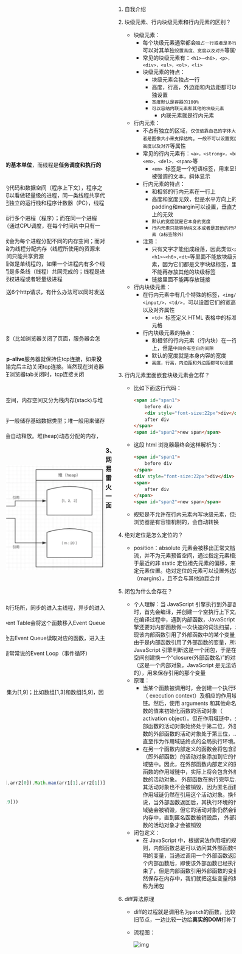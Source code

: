 ### 1、OPPO一面

1. 介绍做过的项目

2. 介绍实习经历

3. 监听事件的方法——addEventListener

   - element.addEventListener(*event*, *function*, *useCapture*)三个参数代表的意思：
     - event：必须。字符串，指定事件名
     - function：必须。指定要事件触发时执行的函数
     - useCapture：可选。布尔值，指定事件是否在捕获或冒泡阶段执行
       - true - 事件句柄在捕获阶段执行
       - false- false- 默认，事件句柄在冒泡阶段执行

4. 阻止事件冒泡的方法——stopPropagation

   - stopPropagation也是事件对象(Event)的一个方法，作用是阻止捕获和冒泡阶段中当前事件的进一步传播

5. 事件冒泡有什么作用

   - 事件冒泡允许**多个操作被集中处理**（把事件处理器添加到一个父级元素上，避免把事件处理器添加到多个子级元素上）——event.target.nodeName.toLowerCase()
   - 让**不同的对象同时捕获同一事件**，并调用自己的专属处理程序做自己的事情

6. **介绍Vue的生命周期**

   - Vue 实例从创建到销毁的过程，就是生命周期。也就是从开始创建、初始化数据、编译模板、挂载Dom→渲染、更新→渲染、卸载等一系列过程，我们称这是 Vue 的生命周期
   - Vue生命周期总共有几个阶段？
     - 总共分为8个阶段：创建前/后，载入前/后，更新前/后，销毁前/销毁后
       - 创建/前后：在beforeCreated阶段，vue实例的挂载元素el还没有；在beforeCreated阶段可以添加loading事件，在created阶段发起后端请求，拿回数据
       - 载入前/后：在beforeMount阶段，vue实例的$el和data都初始化，但是挂载之前为虚拟的dom节点，data.message还未替换，页面无重新渲染。在mounted阶段，vue实例挂载完成，data.message成功渲染
       - 更新前/后：当data变化时，会触发beforeUpdate和updated方法
       - 销毁前/后：在执行destroy方法后，对data的改变不会再触发周期函数，说明此时vue实例已经解除了事件监听以及和dom的绑定，但是dom结构依然存在
   
7. 渲染过程是在Vue生命周期的哪个阶段

   - beforeMounted阶段以后就开始进行DOM渲染，而在 mounted 阶段就已经完成了DOM 渲染

8. Vuex的执行流程

   - Vuex 是一个专为 Vue.js 应用程序开发的**状态管理模式**。它采用集中式存储管理应用的所有组件的状态，并以相应的规则保证状态以一种可预测的方式发生变化

     ![1596460766827](https://github.com/HuerFu/FrontInterviewRecord/blob/master/img/1596460766827.png)

9. 做过微信小程序吗——没有

10. PC端和手机端如何自适应大小

    - 采用自适应

11. rem是什么——相对于当前根节点字体的大小

    - px : 最基础的单位（像素）
    - em : 相对于当前父节点字体的大小 ---- 1em = 父节点字体大小
    - rem: 相对于当前根节点字体的大小 ---- 1rem = 根（html）节点字体大小
    - vw: 当前视窗宽度 ---- 1vw = 1%视窗宽度
    - vh: 当前视窗高度 ---- 1vh = 1%视窗宽度
    - vmin: vw和vh中较小的那个
    - vmax: vw和vh中较大的那个

12. 如何识别浏览器内核——window全局对象里的Navigator对象里的userAgent属性

    - 利用navigator.userAgent
      - AppleWebKit——苹果、谷歌内核
      - Trident——IE内核
      - Gecko——火狐内核
      - Presto——opera内核

13. http和https的区别

    - HTTPS  协议需要到 CA （Certificate Authority，证书颁发机构）申请证书，一般免费证书较少，因而需要一定费用
    - HTTP 是超文本传输协议，信息是明文传输，HTTPS 则是具有安全性的 SSL 加密传输协议
    - HTTP 和 HTTPS 使用的是完全不同的连接方式，用的端口也不一样，前者是80，后者是443
    - HTTP 的连接很简单，是无状态的。HTTPS 协议是由 SSL+HTTP 协议构建的可进行加密传输、身份认证的网络协议，比 HTTP 协议安全。(无状态的意思是其数据包的发送、传输和接收都是相互独立的。无连接的意思是指通信双方都不长久的维持对方的任何信息）
      - 注：  SSL由从前的网景公司开发，有1、2、3三个版本，但现在只使用版本3；TLS是SSL的标准化后的产物，有1.0、1.1、1.2三个版本，默认使用1.0，TLS1.0和SSL3.0几乎没有区别  

14. https如何实现加密的——对称加密+非对称加密+数字证书

15. 自己读过哪些前端书籍——《JavaScript高级程序设计》 、《图解HTTP》、《JavaScript DOM编程艺术》 

16. Nodejs用过吗——用过

    - 为什么选择express？
      - express既不是最底层的，又不是最抽象的，但是应用广泛，又有典型架构
    - 补充：据说koa2是未来，同样都是express团队开发，支持async、await，处理异步相对express更加优雅

17. webpack使用过吗——学习过，项目中没有使用过

### 2、猿辅导

#### 一面

1. 自我介绍

2. 求下面代码的运行结果：

   - 代码：

     ```javascript
       Promise.reject(0)
        .then(() => { console.log(1) })
        .catch(() => { console.log(2) })
        .then(() => { console.log(3) })
        .catch(() => { console.log(4) })
        .finally(()=>{ console.log(5)})
        .then(() => { console.log(6) })	
     ```

   - 结果：2 3 5 6

4. **箭头函数的this——箭头函数自身没有this**

   - 默认绑定外层this——普通嵌套函数中的 this 不会从外层函数中继承

   - 不能用call方法修改里面的this

5. 箭头函数与普通函数的区别

   - **语法更加简洁、清晰**
   - **箭头函数没有 prototype (原型)，所以箭头函数本身没有this**
   - **箭头函数不会创建自己的this**
     - 箭头函数中this的指向在它被定义的时候就已经确定了，之后永远不会改变
   - **call | apply | bind 无法改变箭头函数中this的指向**
   - **箭头函数不能作为构造函数使用**
   - **箭头函数不绑定arguments，可以使用扩展运算符来访问箭头函数的参数列表**
   - **箭头函数不能用作Generator函数，不能使用yield关键字**
   
6. Vue的路由模式

   - vue-router 提供了三种模式：
     - hash:  监听浏览器地址hash值变化，执行相应的js切换网页
       - 本身以及它后面的字符称作hash，可通过`window.location.hash`属性读取
       - 通过`hashchange`事件触发
       - 浏览器前进后退可能导致hash的变化，前提是两个网页地址中的hash值不同
     - history:  利用history API实现url地址改变，网页内容改变
       - History 对象是 window 对象的一部分，可通过 `window.history` 属性对其进行访问
       - History对象基本方法：history.back() 、history.forward()、history.go(n)
       - 新方法：`history.pushState(stateObj, title, url)`
       - 通过`popstate`事件触发
     - abstract：使用一个不依赖于浏览器的浏览历史的虚拟管理后端

7. let 暂时性死区

   - 使用`let、const`命令声明变量之前，该变量都是不可用的。这在语法上，称为“暂时性死区”

8. **var、const、let区别**

   - **var和const、let区别**
     - `块级作用域`
     - `不存在变量提升`
     - `暂时性死区`
     - `不可重复声明`
     - `let、const声明的全局变量不会挂在顶层对象下面`
   - const命令两个注意点：
     - const 声明之后必须马上赋值，否则会报错
     - const 简单类型一旦声明就不能再更改，复杂类型(数组、对象等)指针指向的地址不能更改，内部数据可以更改

9. **作用域链**

   - 应用场景：当使用了一个在当前作用域中不存在的变量时， JavaScript 引擎就需要按照`作用域链`在其他作用域中查找该变量
   - 定义：在 JavaScript 执行过程中，其`作用域链`是由`词法作用域`决定的，而`词法作用域`是根据`代码的位置`来决定的，`通过作用域查找变量的链条称为作用域链`

10. **http的强缓存和协商缓存**

    - 强缓存
      - 在早期，也就是HTTP/1.0时期，使用的是**Expires**，而HTTP/1.1使用的是**Cache-Control**
      - Expires：即过期时间，存在于服务端返回的响应头中，告诉浏览器在这个过期时间之前可以直接从缓存里面获取数据，无需再次请求
        - 缺点：`服务器的时间和浏览器的时间可能并不一致`，那服务器返回的这个过期时间可能就是不准确的
      - Cache-Control：采用过期时长来控制缓存，对应的字段是**max-age**
        - 其他指令：
          - **private**： 这种情况就是只有浏览器能缓存了，中间的代理服务器不能缓存
          - **no-cache**: 跳过当前的强缓存，发送HTTP请求，即直接进入`协商缓存阶段`
        - **no-store**：非常粗暴，不进行任何形式的缓存
        - **s-maxage**：这和`max-age`长得比较像，但是区别在于s-maxage是针对代理服务器的缓存时间
        - **must-revalidate**: 是缓存就会有过期的时候，加上这个字段一旦缓存过期，就必须回到源服务器验证
      - 注意：当**Expires**和**Cache-Control**同时存在的时候，**Cache-Control**会优先考虑
    - 协商缓存
      - 强缓存失效之后，浏览器在请求头中携带相应的`缓存tag`来向服务器发请求，由服务器根据这个tag，来决定是否使用缓存，这就是**协商缓存**。具体来说，这样的缓存tag分为两种: **Last-Modified** 和 **ETag**
      - Last-Modified：即最后修改时间。在浏览器第一次给服务器发送请求后，服务器会在响应头中加上这个字段。浏览器接收到后，如果再次请求，会在请求头中携带`If-Modified-Since`字段，这个字段的值也就是服务器传来的最后修改时间。服务器拿到请求头中的`If-Modified-Since`的字段后，就会和这个服务器中`该资源的最后修改时间`对比：
      - 如果请求头中的这个值小于最后修改时间，说明是时候更新了。返回新的资源，跟常规的HTTP请求响应的流程一样
      - 否则返回304，告诉浏览器直接用缓存
      - ETag：`ETag` 是服务器根据当前文件的内容，给文件生成的唯一标识，只要里面的内容有改动，这个值就会变。服务器会在响应头中加上这个字段。浏览器接收到ETag的值，会在下次请求时，将这个值作为`If-None-Match`这个字段的内容，并放到请求头中，然后发给服务器。服务器接收到`If-None-Match`后，会跟服务器上`该资源的ETag`进行比对：
        - 如果两者不一样，说明要更新了。返回新的资源，跟常规的HTTP请求响应的流程一样
        - 否则返回304，告诉浏览器直接用缓存
      - 两者对比：
        - 在`精准度`上，`ETag`优于`Last-Modified`。优于 ETag 是按照内容给资源上标识，因此能准确感知资源的变化。而 Last-Modified 就不一样了，它在一些特殊的情况并不能准确感知资源变化，主要有两种情况：
          - 编辑了资源文件，但是文件内容并没有更改，这样也会造成缓存失效
          - Last-Modified 能够感知的单位时间是秒，如果文件在 1 秒内改变了多次，那么这时候的 Last-Modified 并没有体现出修改了
        - 在性能上，`Last-Modified`优于`ETag`，也很简单理解，`Last-Modified`仅仅只是记录一个时间点，而 `Etag`需要根据文件的具体内容生成哈希值
      - 注意：如果两种方式都支持的话，服务器会优先考虑`ETag`

11. **响应头有哪些**

    - 常见的如下：
      - server：服务器名字
      - date：表示消息发送的时间
      - status：状态码
      - Cache-Control、Expires、Last-Modified：强缓存和协商缓存字段名
      - Connection：浏览器与服务器之间连接的类型
      - Content-Type：表示后面的文档属于什么MIME类型（字符集）
      - Content-Encoding：压缩方式（gzip）
      - Content-Language：支持语言
      - Content-Length: 发送给接收方的消息主体的大小
    - 请求头有哪些：
      - Host：当前请求要被发送的目的地，即目标资源的host，仅包括域名和端口号
      - Origin：当前请求资源所在页面的协议和域名，仅仅包括协议和域名
      - Referer：当前请求资源所在页面的完整路径URL，包括：协议+域名+查询参数
      - User-Agent：浏览器的用户代理字符串
      - Cookie：当前页面设置的任何Cookie
      - Connection：浏览器与服务器之间连接的类型
      - Accept：浏览器能够处理的内容类型
      - Accept-Charset：浏览器能够显示的字符集
      - Accept-Encoding：浏览器能够处理的压缩编码
      - Accept-Language：浏览器当前设置的语言

12. js如何设置cookie

    - cookie 以名/值对形式存储，js中可以通过document.cookie属性来创建，读取以及删除cookie
    - 创建cookie：`document.cookie="username=John Doe";`
    - 读取cookie：`var x=document.cookie;`
    - 修改cookie：`document.cookie="username=John Smith; expires=Thu, 18 Dec 2043 12:00:00 GMT; path=/";`
      - 和创建cookie类似
    - 删除cookie：`document.cookie='username=;expires=Thu,01 Jan 1970 00:00:00 GMT'`
      - 只需要设置expires参数为以前时间即可，如Thu ，01 jan 1970 00：00:00GMT

13. 平时怎么用浏览器调试页面的

    - 利用控制台打印结果调试
    - 利用Sources面板，对网页进行断点调试
    - 利用Network面板，查看请求头和响应头
    - 性能检测工具：Performance和Audits
    
14. git如何合并多个文件为1个——没懂

15. git pull和git fetch的区别

    - 区别：
      - git pull：相当于是从远程获取最新版本并merge到本地
      - git fetch：相当于是从远程获取最新版本到本地，不会自动merge
    - 相同点：功能是大致相同的，都是起到了更新代码的作用

16. 自定义函数实现模板字符串替换

    - 思路：正则匹配替换

    - 代码：

      ```javascript
      let name = 'fhc'
      let age = 18
      let str = '我叫${name},今年${age}岁了！'
      function replaceStr(str){
          return str.replace(/\$\{(\w+)\}/g, (matched,key)=>{
              try{
                  return eval(key) //eval() 函数会将传入的字符串当做 JavaScript 代码进行执行
              }catch(e){
                  return matched
              }
          })	
      }
      let ans = replaceStr(str)
      console.log(ans)
      ```

17. 求二叉树的最大宽度

    - 思路：广度优先遍历

    - 代码：

      ```javascript
       function getMaxWidth(root) {
             if (!root) return 0
             let queue = [root] //当前队列
             let res = [] //依次存放所有层节点
             let max = 0
             while (queue.length) {
                 res = []
                 let len = queue.length
                 for (let i = 0; i < len; i++) {
                     let cur = queue.shift()
                     res.push(cur.val)
                     if (cur.left) queue.push(cur.left)
                     if (cur.right) queue.push(cur.right)
                 }
                 max = Math.max(max, res.length)
             }
             return max
         }
      ```


#### 二面

1. 进程和线程的区别

   - 根本区别：进程是**操作系统资源分配的基本单位**，而线程是**任务调度和执行的基本单位**
   - 其他区别：
     - 在开销方面：每个进程都有独立的代码和数据空间（程序上下文），程序之间的切换会有较大的开销；线程可以看做轻量级的进程，同一类线程共享代码和数据空间，每个线程都有自己独立的运行栈和程序计数器（PC），线程之间切换的开销小。
     - 所处环境：在操作系统中能同时运行多个进程（程序）；而在同一个进程（程序）中有多个线程同时执行（通过CPU调度，在每个时间片中只有一个线程执行）
     - 内存分配方面：系统在运行的时候会为每个进程分配不同的内存空间；而对线程而言，除了CPU外，系统不会为线程分配内存（线程所使用的资源来自其所属进程的资源），线程组之间只能共享资源
     - 包含关系：没有线程的进程可以看做是单线程的，如果一个进程内有多个线程，则执行过程不是一条线的，而是多条线（线程）共同完成的；线程是进程的一部分，所以线程也被称为轻权进程或者轻量级进程

2. 一般在http1.1里面，浏览器只支持同时发送6个http请求，有什么办法可以同时发送更多的请求？

   - 使用 CDN 实现域名分片机制
   - http2
   - http3

3. 服务器怎么知道什么时候要去断开tcp连接（比如浏览器关闭了页面，服务器会怎么做）

   - 根据Connection请求头，如果是**keep-alive**服务器就保持住tcp连接，如果**没有或是close**，则服务器response传输完后主动关闭tcp连接。当然现在浏览器都是http1.1都默认是keep-alive的，在浏览器tab关闭时，tcp连接关闭

4. 堆和栈各自的作用及区别

   - 在`JS`中，每一个数据都需要一个内存空间，内存空间又分为栈内存(stack)与堆内存(heap)

     - 栈主要是用来执行程序的，栈内存一般储存基础数据类型；堆一般用来储存引用数据类型
     - 栈(stack)会自动分配内存空间，会自动释放。堆(heap)动态分配的内存，大小不定也不会自动释放

   - 图示：

     ![1597385383829](https://github.com/HuerFu/FrontInterviewRecord/blob/master/img/1597385383829.png)

5. 讲讲事件循环机制（Event Loop）

   - ![event_loop](https://user-gold-cdn.xitu.io/2019/7/10/16bdc7bda5288014?imageView2/0/w/1280/h/960/format/webp/ignore-error/1)
   - 解释：
     - 同步和异步任务分别进入不同的执行场所，同步的进入主线程，异步的进入Event Table并注册函数
     - 当指定的事情完成时（重点），Event Table会将这个函数移入Event Queue中
     - 主线程内的任务执行完毕为空，会去Event Queue读取对应的函数，进入主线程执行
     - 上述的过程会不断的重复，也就是常常说的Event Loop（事件循环）

6. 实现一个类似于Promise.all的方法

7. 求两个数组的并集

   - 示例：比如数组[1,5]和数组[3,9]，并集为[1,9]；比如数组[1,3]和数组[5,9]，因为交集为空，所以结果为false

   - 代码：

     ```javascript
     function arrMerge(arr1,arr2){
         if(arr1[0]>arr2[0]){
             let temp = [...arr1]
             arr1 = arr2
             arr2 = temp
         }
         if(arr1[1]<arr2[0]){
             return false
         }else{
             return [Math.min(arr1[0],arr2[0]),Math.max(arr1[1],arr2[1])]
         }
     }
     console.log(arrMerge([7,100],[1,9]))
     ```

### 3、网易雷火一面

1. 自我介绍

2. 块级元素、行内块级元素和行内元素的区别？

   - 块级元素：
     - 每个块级元素通常都会`独占一行或者是多行`，可以对其单独`设置高度、宽度以及对齐`等属性
     - 常见的块级元素有：`<h1>~<h6>，<p>，<div>，<ul>，<ol>，<li>	`
     - 块级元素的特点：
       - 块级元素会独占一行
       - 高度，行高，外边距和内边距都可以单独设置
       - `宽度默认是容器的100%`
       - `可以容纳内联元素和其他的块级元素`
         - 内联元素就是行内元素
   - 行内元素：
     - 不占有独立的区域，`仅仅依靠自己的字体大小或者是图像大小来支撑结构`。`一般不可以设置宽度，高度以及对齐`等属性
     - 常见的行内元素有：`<a>，<strong>，<b>，<em>，<del>，<span>`等
       - `<em> `标签是一个短语标签，用来呈现为被强调的文本，斜体显示
     - 行内元素的特点：
       - 和相邻的行内元素在一行上
       - 高度和宽度无效，但是水平方向上的padding和margin可以设置，垂直方向上的无效
       - `默认的宽度就是它本身的宽度`
       - `行内元素只能容纳纯文本或者是其他的行内元素（a标签除外）`
     - 注意：
       - 只有文字才能组成段落，因此类似`<p>,<h1>~<h6>,<dt>`等里面不能放块级元素，因为它们都是文字块级标签，里面不能再存放其他的块级标签
       - 链接里面不能再存放链接
   - 行内块级元素：
     - 在行内元素中有几个特殊的标签，`<img/>，<input/>，<td/>`，可以设置它们的宽高度以及对齐属性
       - `<td> `标签定义 HTML 表格中的标准单元格
     - 行内块级元素的特点：
       - 和相邻的行内元素（行内块）在一行上，但是`中间会有空白的间隙`
       - 默认的宽度就是本身内容的宽度
       - `高度，行高，内边距和外边距都可以设置`

3. 行内元素里面嵌套块级元素会怎样？

   - 比如下面这行代码：

     ```html
     <span id="span1">
         before div
         <div style="font-size:22px">div</div>
         after div
     </span>
     <span id="span2">new span</span>
     ```

   - 这段 html 浏览器最终会这样解析为：

     ```html
     <span id="span1">
         before div
     </span>
     <div style="font-size:22px">div</div>
     <span>
         after div
     </span>
     <span id="span2">new span</span>
     ```

   - 规矩是不允许在行内元素内写块级元素，但是浏览器是有容错机制的，会自动转换

4. 绝对定位是怎么定位的？

   - position：absolute  元素会被移出正常文档流，并不为元素预留空间，通过指定元素相对于最近的非 static 定位祖先元素的偏移，来确定元素位置。绝对定位的元素可以设置外边距（margins），且不会与其他边距合并

5. 闭包为什么会存在？

   - 个人理解：当 JavaScript 引擎执行到外部函数时，首先会编译，并创建一个空执行上下文。在编译过程中，遇到内部函数，JavaScript 引擎还要对内部函数做一次快速的词法扫描，发现该内部函数引用了外部函数中的某个变量，由于是内部函数引用了外部函数的变量，所以 JavaScript 引擎判断这是一个闭包，于是在堆空间创建换一个“closure(外部函数名)”的对象（这是一个内部对象，JavaScript 是无法访问的），用来保存引用的那个变量
   - 原理：
     - 当某个函数被调用时，会创建一个执行环境（ execution context）及相应的作用域链。然后，使用 arguments 和其他命名参数的值来初始化函数的活动对象（ activation object）。但在作用域链中，外部函数的活动对象始终处于第二位，外部函数的外部函数的活动对象处于第三位，……直至作为作用域链终点的全局执行环境。
     - 在另一个函数内部定义的函数会将包含函数（即外部函数）的活动对象添加到它的作用域链中。因此，在外部函数内部定义的匿名函数的作用域链中，实际上将会包含外部函数的活动对象。 外部函数在执行完毕后，其活动对象也不会被销毁，因为匿名函数的作用域链仍然在引用这个活动对象。换句话说，当外部函数返回后，其执行环境的作用域链会被销毁，但它的活动对象仍然会留在内存中，直到匿名函数被销毁后， 外部函数的活动对象才会被销毁  
   - 闭包定义：
     - 在 JavaScript 中，根据词法作用域的规则，内部函数总是可以访问其外部函数中声明的变量，当通过调用一个外部函数返回一个内部函数后，即使该外部函数已经执行结束了，但是内部函数引用外部函数的变量依然保存在内存中，我们就把这些变量的集合称为闭包

6. diff算法原理

   - diff的过程就是调用名为`patch`的函数，比较新旧节点，一边比较一边给**真实的DOM**打补丁

   - 流程图：

     ![img](https://user-gold-cdn.xitu.io/2018/5/19/163777930be304eb?imageView2/0/w/1280/h/960/format/webp/ignore-error/1)


### 4、百度

#### 一面

1. 自我介绍

2. 项目介绍

3. 项目里如何实现用户验证的？前端如何根据用户权限设置页面的？

4. 说说项目里的一个难点——内存泄漏

5. 有用过typescript吗？——没有

6. require exports 和 import export 的区别

   - require/exports 是 CommonJS 的标准，适用范围如 Node.js；import/export 是 ES6 的标准，适用范围如 Vue、React
   - require/exports 出生在野生规范当中，这种规范是 JavaScript 社区中的开发者自己草拟的规则，得到了大家的承认或者广泛的应用，比如 CommonJS、AMD、CMD 等等；import/export 则是名门正派，在 ES6（ES2015）中包含进来了
   - require/exports 和 import/export 形式不一样
   - require的调用时间为运行时调用，所以require可以出现在文件的任何地方，属于动态加载；import是编译时调用，所以必须放在文件头部，属于静态加载
   - 对于require，如果是module.exports里的基本类型值，会得到该值的副本，如果是module.exports里的对象类型的值，会得到该值的引用；对于import，导入的是值引用，而不是值拷贝

7. 自己设计一个组件时应该考虑到哪些内容？——不知道

   - 就近管理
   - 高复用性
   - 分层设计
   - 灵活扩展

8. vue的双向数据绑定

9. vue router的两种模式

10. vue3用过吗？——没用过

11. react接触过吗？——没接触过

12. 可以说说js里面的闭包吗

13. 闭包的应用

    - 简单回答：
      - 读取函数内部的变量
      - 让这些变量的值始终保持在内存中，不会再f1调用后被自动清除
    - 具体应用场景：
      - 函数节流和防抖
      - 设置私有变量
      - 创建一个计数器

14. http和https的区别

15. 移动端自适应知道吗？——不知道，只做过PC端的

16. 水平垂直居中怎么实现

17. 说说重绘和回流

18. 事件循环机制

19. 读取节点的属性值会引起回流吗？——比如dom.offsetHeigt、dom.width

    - 引起回流的操作有：
      - DOM的增删行为
      - 几何属性的变化
      - 元素位置的变化
      - **获取元素的偏移量属性**
        - 例如获取一个元素的scrollTop、scrollLeft、scrollWidth、offsetTop、offsetLeft、offsetWidth、offsetHeight之类的属性，浏览器为了保证值的正确也会回流取得最新的值，所以如果你要多次操作，最取完做个缓存
      - 页面初次渲染
      - 浏览器窗口尺寸改变

20. 对象的浅拷贝和深拷贝

    - 比如对象`a = {b:'s',c:{d:'e'}}`，设置a.b=‘v’，浅拷贝的变量会改变吗?

      ```javascript
        let obj = {b:'s',c:{d:'e'}}
        let obj_copy = Object.assign({},obj)
        // Object.assign的拷贝，是对于第一层属性的拷贝，所以是浅拷贝
        obj_copy.b = 'v' 
        console.log(obj)  //{b:'s',c:{d:'e'}}
        let new_obj = obj
        console.log(new_obj)  //{b:'s',c:{d:'e'}}
      ```

21. 编程——多维数组转一维数组

    - 代码：

      ```javascript
      let arr = [1,[2,[3,4,5]]]
      function flatten(arr) {
          let result = []
          for(let item of arr){
              if(Array.isArray(item)){
                  result = result.concat(flatten(item))
              }else{
                  result.push(item)
              }
          }
          return result
        }
        var result = flatten(arr)
        console.log(result)
      ```

22. Promise.all和Promise.race的区别

    - Promise函数对象的all方法：返回一个promise，只有当所有promise都成功时才成功，否则只要有一个失败的就失败
    - Promise函数对象的race方法：返回一个promise，其结果由第一个完成的promise决定

23. Promise.allSettled：Promise.allSettled跟Promise.all类似，其参数接受一个Promise的数组，返回一个新的Promise， 唯一的不同在于，其不会进行短路， 也就是说当Promise全部处理完成后我们可以拿到每个Promise的状态， 而不管其是否处理成功。

24. 编程——爬楼梯

    - 假设你正在爬楼梯。需要 n 阶你才能到达楼顶。每次你可以爬 1 或 2 个台阶。你有多少种不同的方法可以爬到楼顶呢？

    - 注意：给定 n 是一个正整数

    - 测试样例：

      - 示例 1：
        - 输入： 2
        - 输出： 2
      - 示例 2：
        - 输入： 3
        - 输出： 3

    - 思路：动态规划，类似于斐波那契数列

    - 代码：

      ```javascript
      function jumpFloor(number){
            if(number<=1) {
                return number
            }
            let f0 = 1,
                f1 = 1,
                f2
            for(var i=2;i<=number;i++){
                f2=f0+f1
                f0=f1
                f1=f2
            }
            return f2
      }
      ```

#### 二面——电话面试

> 心态很崩的一次面试，卒

1. 自我介绍
2. 项目介绍
3. 实习做的内容
4. 自己项目做的内容
5. 前端优化了解吗
6. 后端node优化了解吗
7. node有哪些应用场景
8. 你觉得你以后的职业发展方向是什么？
9. node底层原理知道吗
10. 前端构建工具知道哪些？webpack会吗？
11. webpack底层原理知道吗？
12. Three.js底层实现原理知道吗？
13. 你说你用过Echarts，那么它的底层原理你知道吗？
14. jquery的原理你知道吗？

### 5、网易互联网一面

1. 自我介绍

2. 实习项目介绍

3. **CSS实现鼠标放在div上，点击会有圆扩展显示的动画效果**

   - **先实现点击圆扩大并渐变**

     ```html
     <!DOCTYPE html>
     <html>
     	<head>
     		<meta charset="utf-8" />
     		<meta name="viewport" content="width=device-width, initial-scale=1">
     		<title>点击圆扩大并渐变</title>
     			<style type="text/css">
     			html,body{
     				/* 保证body里面的div水平垂直居中 */
     				height: 100%;
     				width: 100;
     				display: flex;
     				justify-content: center;
     				align-items: center;
     			}
     			.box_1 {
     				height: 100px;
     				width: 100px;
     				background: red;
     				/* 设置为圆形 */
     				border-radius: 50%; 
     				/* 光标呈现为指示链接的指针（一只手） */
     				cursor: pointer;
     				
     				/* 过渡效果 完成过渡效果需要2s 规定以慢速开始和结束的过渡效果*/
     				transition: all 3s ease-in-out;
     			}
     			.box_2 {
     				transform: scale(20);
     				opacity: 0;
     			}
     		</style>
     	</head>
     	<body>
     		<div id="box" class="box_1" onclick="myfunc()"></div>
     		<script type="text/javascript">
     			let divdom  = document.getElementById("box") 
     			function myfunc(){
     				divdom.classList.add("box_2")
     			}
     		</script>
     	
     	</body>
     </html>
     ```

   - 最终实现效果：

     ```html
     <!DOCTYPE html>
     <html>
   	<head>
     		<meta charset="utf-8" />
     		<meta name="viewport" content="width=device-width, initial-scale=1">
     		<title>点击圆扩大并渐变</title>
     		<style type="text/css">
     			html,
     			body {
     				/* 保证body里面的div水平垂直居中 */
     				height: 100%;
     				width: 100;
     				display: flex;
     				justify-content: center;
     				align-items: center;
     				overflow: hidden;
     			}
     
     			#btn {
     				height: 100px;
     				width: 200px;
     				background: red;
     				line-height: 100px;
     				text-align: center;
     				font-size: 30px;
     				color: white;
     				cursor: pointer;
     			}
     
     			.circle_1 {
     				height: 25px;
     				width: 25px;
     				background: gray;
     				opacity: 1;
     				/* 设置为圆形 */
     				border-radius: 50%;
     				position: absolute;
     			}
     
     			.circle_2 {
     				/* 过渡效果 完成过渡效果需要2s 规定以慢速开始和结束的过渡效果*/
     				transition: all 0.8s ease-in-out;
     				transform: scale(20);
     				opacity: 0;
     			}
     		</style>
     	</head>
     	<body>
     		<div id="btn" onclick="myfunc()">点击</div>
     		<div id="circle" class="circle_1" style="visibility: hidden;"></div>
     		<script type="text/javascript">
     			function myfunc() {
     				document.getElementById("circle").classList.add("circle_2")
     				document.getElementById("circle").style.visibility = 'visible'
     				setTimeout(function() {
     					document.getElementById("circle").classList.remove("circle_2")
     					document.getElementById("circle").style.visibility = 'hidden'
     				}, 800)
     			}
     		</script>
     	</body>
     </html>
     ```
     

4. border-radius是改变圆角还是什么？

   - border-radius用于设置元素的外边框圆角。当使用一个半径时确定一个圆形，当使用两个半径时确定一个椭圆。

5. 盒模型介绍

6. **一张图片背景的显示范围**——使用到background-clip属性

   - 在CSS3中可以使用`background-clip`来修改背景的显示范围，background-clip有三种取值：

     - border-box：背景范围包括边框区域
     - padding-box：背景范围仅包括内部补白区域
     - content-box：背景区域仅包括内容区域
     - text：背景被裁剪成文字的前景色

7. **一张图片缓存的过程（强缓存和协商缓存）**

   - 浏览器第一次向一个web服务器发起`http`请求后，服务器会返回请求的资源，并且在响应头中添加一些有关缓存的字段如：`Cache-Control`、`Expires`、`Last-Modified`、`ETag`、`Date`等等。之后浏览器再向该服务器请求该资源就可以视情况使用**强缓存**和**协商缓存**。

   - 具体图示：

      ![clipboard.png](https://segmentfault.com/img/bVbewMT?w=983&h=680)

   - **缓存分类**：

     - 宏观上：

       - 私有缓存：私有缓存就是用户专享的，各级代理不能缓存的缓存
       - 共享缓存：共享缓存就是那些能被各级代理缓存的缓存

     - 微观上：

       - 浏览器缓存
       - 代理服务器缓存
       - CDN缓存
       - 数据库缓存
       - 应用层缓存

   - **缓存位置**：

      - 图示：
   
         ![1597627117627](https://github.com/HuerFu/FrontInterviewRecord/blob/master/img/1597627117627.png)

   - **用户操作对缓存的影响**

      - 图示：

         ![1597627132499](https://github.com/HuerFu/FrontInterviewRecord/blob/master/img/1597627132499.png)

8. 防抖和节流的应用，防抖函数里怎么传参

   - 防抖应用场景：
     - 在进行搜索的时候，当用户停止输入后调用方法，节约请求资源
   - 节流应用场景：
     - 典型的案例就是鼠标不断点击触发，规定在n秒内多次点击只有一次生效
   - 防抖函数里直接传入 arguments 即可

9. 实现Promise.all的类似方法

10. **前端常用到的一些设计模式？**

    - 工厂模式

      - 定义：**工厂模式抽象了创建具体对象的过程，即：发明一种函数，用函数来封装以特定接口创建对象的细节**

    - 单例模式   

      - 定义：最简单的一个模式，指的是**在系统中保存一个实例，相当于定义了一个全局变量**，如果要使用可以直接调用，但是如果更改，可能会影响其他调用时场景
    
    - 观察者模式\发布-订阅模式
    
      - 定义：发布-订阅模式，他定义了一种一对多的依赖关系，即当一个对象的状态发生改变的时候，所有依赖他的对象都会得到通知
    
    - 适配器模式
      - 定义：将一个类（对象）的接口（方法或属性）转化成客户希望的另外一个接口（方法或属性），适配器模式使得原本由于接口不兼容而不能一起工作的那些类（对象）可以一些工作
      - 适配器模式在前端项目中一般会用于做数据接口的转换处理，**比如把一个有序的数组转化成我们需要的对象格式**
    - 策略模式
      - 定义：策略模式，定义一系列的算法，把它们一个个封装起来，并且使它们可以相互替换
      - 简单来讲，就是完成一个方法过程中，可能会用到一系列的工具，通过外部传入区分类别的参数来达到使用不同方法的封装
    - 命令模式
      
  - 用来对方法调用进行参数化处理和传送，经过这样处理过的方法调用可以在任何需要的时候执行
    - 职责链模式
    
      - 使多个对象都有机会处理请求，从而避免请求的发送者和接收者之间的耦合关系，将这些对象连成一条链，并沿着这条链传递该请求，直到有一个对象处理它为止。（大函数分割成一个个小函数，清晰，各司其职）

11. 数组方法有哪些

    - **改变原数组的方法**
      - pop()：删除数组最后一个元素，并返回该元素
      - push()：在数组尾部添加元素，并返回更新后的数组长度
      - shift()：删除数组的第一个元素，并返回该元素
      - unshift()：在数组第一位添加元素，并返回更新后的数组长度
      - sort()：对数组排序（按字符ASCII进行排序），也可添加回调函数按照想要的规则排序
      - reverse()：数组反转
      - splice(index, howmany, 新数据)：返回被删除元素所组成的数组
      - fill()：将一个固定值替换数组的元素
      - copyWithin(target[, start[, end]])：复制数组的一部分到同一数组中的另一个位置，并返回它，不会改变原数组的长度，但是会改变原数组里的值
    - 不改变数组的方法
      - slice()
      - map()
      - forEach()
      - every()
      - some()
      - filter()
      - reduce()
      - find()
      - concat()
      - entries()：返回一个数组的迭代对象，该对象包含数组的键值对 (key/value)

12. 将两个数组合并排序并去重

### 6、贝壳

#### 一面

1. 自我介绍

2. 实习+项目介绍

3. 防抖函数的实现
   
4. 实习用到了Three.js这个库，它是怎么实现鼠标点击事件的

5. 在Vue的created阶段还是mounted阶段发送请求合适？

6. localstorage和sessionstorage的区别？localstorage里面的值可以设置过期时间吗？

   - localStorage和sessionStorage一样都是用来存储客户端临时信息的对象。他们均只能存储字符串类型的对象（虽然规范中可以存储其他原生类型的对象，但是目前为止没有浏览器对其进行实现）
   - 区别：
     - localStorage生命周期是永久，这意味着除非用户显示在浏览器提供的UI上清除localStorage信息，否则这些信息将永远存在
     - sessionStorage生命周期为当前窗口或标签页，一旦窗口或标签页被永久关闭了，那么所有通过sessionStorage存储的数据也就被清空了

7. 字符串反转的方法

   - 方法一——reverse()+join()

     - 代码：

       ```javascript
       function reverseStr(str){
           return str.split("").reverse().join("")
       }
       ```

   - 方法二

     - 代码：

       ```javascript
       function reverseStr(str){
           let temp = []
           for(let i=0;i<str.length;i++){
               temp.unshift(str[i])
           }
           return temp.join("")
       }
       ```

   - 方法三——charAt()

     - 代码：

       ```javascript
       function reverseStr(str) {
           let ans = ""
           for (let i = str.length-1; i >= 0; i--) {
               ans += str.charAt(i)
           }
           return ans
       }
       ```

8. 有什么想问的？

#### 二面

1. 自我介绍

2. 觉得前端的发展怎么样

3. 会webpack吗？

4. webpack打包css、less怎么实现的

5. babel有什么作用？

   - `Babel`是一个`JavaScript`编译器，很多浏览器目前还不支持ES6的代码，`Babel`的作用就是把浏览器不支持的代码编译成支持的代码
   - 注意很重要的一点就是，`Babel`只是转译新标准引入的语法，比如ES6的箭头函数转译成ES5的函数, 但是对于新标准引入的新的原生对象，部分原生对象新增的原型方法，新增的API等（如`Set`、`Promise`），这些`Babel`是不会转译的，需要引入`polyfill`来解决

6. babel/presets-env有什么作用？——用于兼容？

   - 示例：

     ```javascript
     module: {
         rules: [
             /*
             js兼容性处理：babel-loader  @babel/core  
               1.基本js兼容性处理 -->  @babel/preset-env  
                 问题：只能转换基本语法，如promise高级语法不能转换
               2.全部js兼容性处理 --> @babel/polyfill
                 问题：我只要解决部分兼容性问题，但是将所有兼容性代码全部引入，体积太大
               3.需要做兼容性处理的就做：按需加载 --> core-js
           */
             {
                 test:/\.js$/,
                 exclude: /node_modules/,
                 loader: 'babel-loader',
                 options: {
                     //  预设：指示babel做怎么样的兼容性处理
                     presets: [
                         [
                             '@babel/preset-env',
                             {
                                 // 按需加载
                                 useBuiltIns: 'usage',
                                 // 指定core-js版本
                                 corejs:{
                                     version: 3
                                 },
                                 // 指定兼容性支持哪个版本以上的浏览器
                                 targets:{
                                     chrome:'60',
                                     firefox:'60',
                                     ie:'9',
                                     safari:'10',
                                     edge:'17'
                                 }
                             }
                         ]
                     ],
                 }
             }
         ]
     }
     ```

7. **如何实现在一个窗口内通过鼠标拖动div滑动？**

   - 思路：

      - 设置div为absolute，通过top和left的改变来确定div位置

      - 监听鼠标事件

         - 监听mousedown事件
         - 监听mousemove事件
            - 通过鼠标偏移量计算出新的left和top，然后通过更改style.left和style.top即可

         - 监听onmouseup事件

8. 监听的事件Event有哪些属性和方法，鼠标位置怎么获取

9. vue实践经验

10. 如何检测一个字符串是不是手机号

   - 答案：

     - 方法一——不推荐

       - 思路：比较笨的方法，去判断字符串里的每一个字符

       - 代码：

         ```javascript
         function isLocaleMobileNumber(str){
             if(str.length!==11){
                 return false
             }else{
               for(let i=0;i<str.length;i++){
                     if(!(str[i]>='0' && str[i]<='9')){
                       return false
                     }
                 }
             }
             return true
         }
         let ans = isLocaleMobileNumber('18717889293')
         console.log(ans)
         ```
         
       - 另一种思路——不推荐
     
         ```javascript
         function isLocaleMobileNumber(str){
             if(!Number(str)){
                 return false 
             }
             if(str.length === 11){
                 return true
             }else{
                 return false
             }
         
         }
         let ans = isLocaleMobileNumber('18717889293')
         console.log(ans)
         ```
     
     - 方法二——推荐
     
       - 思路：正则表达式
       
       - 代码：
       
         ```javascript
         // 手机号有如下规则:
         // (1)必须全为数字
         // (2)必须是11位.(有人说还有10位的手机号,这里先不考虑)
         // (3)必须以1开头(有人见过以2开头的手机号吗?)
         // (4)第2位是34578中的一个
         function isLocaleMobileNumber(str){
             var pattern = /^1[34578]\d{9}$/
             if(pattern.test(str)) {
                 return true
             }else{
                 return false
             }
         }
         let ans = isLocaleMobileNumber('18717889293')
         console.log(ans)
         ```

11. webgl和three.js的关系

12. shader和gsls是什么

13. DNS是什么

14. three.js里面的相机有哪些

    - OrthographicCamera
    - PerspectiveCamera

15. 实习项目Three.js这个具体实现了什么样的效果？

    - 里面的文字是怎么渲染的？
    - 鼠标点击事件怎么捕获？
      - rayCuster原理
    - Material Geometry Mesh三者是什么？

16. git操作用过哪些？

17. linux常见命令有哪些？

18. 比如要提交某些文件，但是要忽略其中一些文件，该用什么git命令？——gitignore

19. 访问一个网址，返回一个html，如果用node，大致要怎么实现？

    - node里面通过fs去读文件，然后返回给客户端

#### 三面

1. 自我介绍（不要说简历上有的，主要是讲一些生活学习相关的）
2. 实习学到了什么东西？
3. 对城市有什么倾向吗？
4. 做过最有成就感的事情
5. 研电赛你在里面担任什么角色？数学建模比赛你在里面担任什么角色？
6. 你觉得自己的优势是什么？
7. 对贝壳有了解吗？为什么要投递贝壳？有师兄师姐在贝壳吗？
8. 你现在手上有offer吗，如果有，你会怎么选择offer？
9. 有什么想问我的吗？

### 7、腾讯

#### 一面

1. 自我介绍

2. 实习项目介绍

3. git  merge 操作冲突了怎么办

   - 方法一——很傻的办法
     - 将`<<<<<<< <分支名>`   `========`  ` >>>>>>>><分支名> `删掉，`冲突代码自行合并修改`

     - git add <已修改冲突文件>

       ![1598577457836](https://github.com/HuerFu/FrontInterviewRecord/blob/master/img/1598577457836.png)

     - git commit -m "合并日志"

       ![1598577478606](https://github.com/HuerFu/FrontInterviewRecord/blob/master/img/1598577478606.png)

       - 注意：分支名由（first|MERGING）变成（first）说明合并成功

   - 方法二——暴力办法

     - 先确定需要的是哪个仓库的文件：
       - git checkout --theirs 文件名   //使用版本库的里版本覆盖本地，相当于放弃本地修改
       - git checkout --ours 文件名   //使用自己修改的内容覆盖本地（因为目前本地已经是merge过了的），相当于放弃服务器的内容
     - 上面操作执行完成后，还需要 add 、commit 操作，才算完成。
       - git add -A
       - git commit -m "update conflict

4. vue的生命周期

5. vuex的作用以及用法，包含啥

7. vue3的新特性有哪些

8. vue的computed和data有什么区别

9. 双向数据绑定时，如果data里面新增一个属性，页面会进行重新渲染吗

   - `Vue2.x`对新增属性是无感知的，依赖收集发生在初始化组件的过程中，`Vue`不能响应后来新增的属性，这是`Object.defineProperty`天生的特性

10. vue的路由模式

11. vue的路由守卫有些啥

12. 前端项目是怎么部署的？

13. webpack使用过吗？

14. vue的组件传值

15. js里的instanceOf怎么确定是父类还是子类

    - instanceOf 运算符用来`测试一个对象在其原型链中是否存在一个构造函数的 prototype 属性`

16. 事件循环机制

#### 一面

1. js造成内存泄漏的原因有哪些？

2. 闭包的定义、使用场景、优缺点

3. 为什么一般情境下都是事件冒泡触发事件，而不是事件捕获阶段触发事件？
   
   - 支持W3C标准的浏览器在添加事件时用addEventListener(event,fn,useCapture)方法，基中第3个参数useCapture是一个Boolean值，用来设置事件是在事件捕获时执行，还是事件冒泡时执行。而不兼容W3C的浏览器(IE)用attachEvent()方法，此方法没有相关设置，不过IE的事件模型默认是在事件冒泡时执行的，也就是在useCapture等于false的时候执行，所以**在处理事件时把useCapture设置为false是比较安全，也实现兼容浏览器的效果**
   
4. 事件委托的好处？
   - 提高JavaScript性能。事件委托可以显著的提高事件的处理速度，减少内存的占用
   - 动态的添加DOM元素，不需要因为元素的改动而修改事件绑定
   
5. DOM0 DOM1 DOM2 DOM3各代表什么事件
   - DOM0  事件：**通过 onclick 绑定到 html上的事件**
     - DOM0级事件具有极好的跨浏览器优势，会以最快的速度绑定
     - 同一个元素的同一种事件只能绑定一个函数，否则后面的函数会覆盖之前的函数
     - 清理DOM0事件时，只需给该事件赋值为 null
     - 不存在兼容性问题
   - DOM1事件：DOM1一般只有设计规范没有具体实现，所以一般跳过
   - DOM2事件：**通过 addEventListener 绑定的事件**
     - 同一个元素的同种事件可以绑定多个函数，按照绑定顺序执行
     - 清除 DOM2事件时，使用 removeEventListener
     - DOM2 包含3个事件：事件捕获阶段、处于目标阶段和事件冒泡阶段
     - DOM2级事件有三个参数： 
       - 第一个参数是事件名（如click）
       - 第二个参数是事件处理程序函数
       - 第三个参数如果是true则表示在捕获阶段调用，为false表示在冒泡阶段调用
   - DOM3事件：在DOM2级事件的基础上添加了更多的事件类型
     - 全部类型如下：
       - UI事件，当用户与页面上的元素交互时触发，如：load、scroll
       - 焦点事件，当元素获得或失去焦点时触发，如：blur、focus
       - 鼠标事件，当用户通过鼠标在页面执行操作时触发如：dbclick、mouseup
       - 滚轮事件，当使用鼠标滚轮或类似设备时触发，如：mousewheel
       - 文本事件，当在文档中输入文本时触发，如：textInput
       - 键盘事件，当用户通过键盘在页面上执行操作时触发，如：keydown、keypress
       - 合成事件，当为IME（输入法编辑器）输入字符时触发，如：compositionstart
       - 变动事件，当底层DOM结构发生变化时触发，如：DOMsubtreeModified
       - 同时DOM3级事件也允许使用者自定义一些事件
   
6. 如果一个页面里，有js文件、css文件和图片，浏览器会优先处理哪个文件？

   - 一般是先下载的html文件，然后并行加载css和js，最后下载图片等资源

7. 事件循环机制

8. 如果A页面和B页面同域，B页面可以获取A页面的SessionStorage的内容吗？

   - 不可以！

9. 浏览器缓存有哪些？存储的都是些什么？

10. indexDB存储的是些什么

    - **将大量数据储存在客户端**，这样可以减少从服务器获取数据，直接从本地获取数据。通俗地讲，IndexedDB 就是浏览器提供的本地数据库，它可以被网页脚本创建和操作。IndexedDB 允许储存大量数据，提供查找接口，还能建立索引。这些都是 LocalStorage 所不具备的。就数据库类型而言，IndexedDB 不属于关系型数据库（不支持 SQL 查询语句），更接近 NoSQL 数据库。

11. Vue里的nextTick是什么意思，工作原理

    - Vue 实现响应式并不是数据发生变化之后 DOM 立即变化，而是按一定的策略进行 DOM 的更新。简单来说，Vue 在修改数据后，视图不会立刻更新，而是等**同一事件循环**中的所有数据变化完成之后，再统一进行视图更新。

    - 官方解释：Vue 异步执行 DOM 更新。只要观察到数据变化，Vue 将开启一个队列，并缓冲在同一事件循环中发生的所有数据改变。如果同一个 watcher 被多次触发，只会被推入到队列中一次。这种在缓冲时去除重复数据对于避免不必要的计算和 DOM 操作上非常重要。然后，在下一个的事件循环“tick”中，Vue 刷新队列并执行实际 (已去重的) 工作。Vue 在内部尝试对异步队列使用原生的 Promise.then 和 MessageChannel，如果执行环境不支持，会采用 setTimeout(fn, 0) 代替

    - 应用场景：需要在视图更新之后，基于新的视图进行操作。

12. 如何防范XSS攻击

13. 如何防范CSRF攻击

### 8、58同城

#### 一面

1. 自我介绍

2. 实习项目介绍

3. vue的生命周期

4. Vue3的新特性了解吗

   > 总体来说：1. 更快 2. 更小 3. 更容易维护 4. 更加友好 5. 更容易使用

   - **响应系统的变动**

     - 由原来的Object.defineProperty 的getter 和 setter，改变成为了ES2015 Proxy 作为其观察机制。
     - Proxy的优势：消除了以前存在的警告，使速度加倍，并节省了一半的内存开销

   - **虚拟DOM重写（Virtual DOM Rewrite）**

     - 虚拟 DOM 从头开始重写，我们可以期待更多的编译时提示来减少运行时开销。重写将包括更有效的代码来创建虚拟节点

   - **组件渲染的优化（优化插槽生成）**

     - Vue2当中在父组件渲染同时，子组件也会渲染。 Vue3就可以单独渲染父组件、子组件

   - **静态树提升（Static Tree Hoisting）**

     - 使用静态树提升，这意味着 Vue 3 的编译器将能够检测到什么是静态组件，然后将其提升，从而降低了渲染成本。它将能够跳过未整个树结构打补丁的过程

   - **静态属性提升（Static Props Hoisting）**

     -  Vue 3 将跳过不会改变节点的打补丁过程

5. 目标检测和跟踪用的都是什么算法，可以自己搞一个算法出来实现目标跟踪吗

6. es6的新语法有哪些

7. https和http的区别

8. webpack里面的loader和plugin的区别是什么

9. 其他忘了......

#### 二面

1. 自我介绍
2. 几乎随便聊天、聊职业规划，没问什么技术问题

#### 三面

1. 自我介绍
2. 实习学到了什么
3. 为什么搞前端开发
4. 比赛中学到了什么
5. 自己性格啥的
6. 意向工作城市
7. 手里有其他offer吗
8. 反问

### 9、拼多多

#### 一面

1. 自我介绍
2. 有两个input输入和一个按钮，点击按钮，间隔500ms后打印输出两个input相加的值（考虑input错误输入、数据过大）
3. 宏任务是什么，宏任务和微任务有哪些
4. 给一个乱序数组，求第几大的某个数（用冒泡，复杂度过大，考虑其他）
   - Top K 问题，堆排序——不会
5. 问实习内容
6. 反问

### 10、虾皮

#### 一面

1. 自我介绍
2. 实习介绍
3. 项目介绍
4. 问了上机笔试做的三道选择题
5. 其他忘了......

#### 二面

1. 自我介绍

2. 实习介绍

3. 项目介绍

4. 做项目时遇到的一些难点——讲的内存泄漏的问题

5. 对于实习做的内容问的很深

6. 实习时用到了Three.js这个库，面试官就疯狂深入问这个底层原理，卒

   - WebGL是什么？

     - `WebGL(Web图形库)是一种JavaScript API`，用于在任何兼容的Web浏览器中呈现交互式3D和2D图形，而无需使用插件。`WebGL通过引入一个与OpenGL ES 2.0紧密相符合的API，该API可以在HTML5<canvas>元素中使用`。 在我的理解，WebGL给我们提供了一系列的图形接口，能够让我们通过js去使用GPU来进行浏览器图形渲染的工具
     - WebGL 是大部分浏览器直接支持的一种3D绘图标准，three.js在它的基础上进行了进一步的封装和简化开发开发过程

   - Three.js是什么？

     - `Three.js是一款webGL框架`，由于其易用性被广泛应用。Three.js在WebGL的api接口基础上，又进行的一层封装。它是由居住在西班牙巴塞罗那的程序员Ricardo Cabbello Miguel开发的。Three.js以简单、直观的方式封装了3D图形编程中常用的对象。Three.js在开发中使用了很多图形引擎的高级技巧，极大地提高了性能。另外，由于内置了很多常用对象和极易上手的工具，Three.js的功能也非常强大。最后，Three.js还是完全开源的，你可以在GitHub上找到它的源代码，并且有很多人贡献代码，帮助Mr.doob一起维护这个框架

   - WebGL和Three.js的关系

     - WebGL原生的api是一种非常低级的接口，而且还需要一些数学和图形学的相关技术。对于没有相关基础的人来说，入门真的很难，Three.js将入门的门槛降低了整整的一大截，对WebGL进行封装，简化我们创建三维动画场景的过程
     - 补充
       - canvas和WebGL的关系：canvas就是画布，只要浏览器支持，可以在canvas上获取2D上下文和3D上下文，其中3D上下文一般就是WebGL
       - WebGL和OpenGL的关系：`OpenGL是底层的驱动级的图形接口`（是显卡有直接关系的），但是这种底层的OpenGL是寄生于浏览器的JavaScript无法涉及的，为了让Web拥有更强大的图形处理能力，2010年的时候WebGL被推出来了。`WebGL`允许工程师`使用JS`去调用`部分封装过的 OpenGL ES2.0 标准接口`去 提供硬件级别的3D图形加速功能
         - 三者的关系是 `JavaScript -> WebGL -> OpenGL ->.... -> 显卡` ，并把最终渲染出来图形呈现到`Canvas`

   - Three.js的优缺点

     - 优点
       - Three.js掩盖了3D渲染的细节：Three.js将WebGL原生API的细节抽象化，将3D场景拆解为`网格、材质和光源`(即它内置了图形编程常用的一些对象种类)
       - 面向对象：开发者可以使用上层的JavaScript对象，而不是仅仅调用JavaScript函数
       - 功能非常丰富：Three.js除了封装了WebGL原始API之外，Three.js还包含了许多实用的内置对象，可以方便地应用于游戏开发、动画制作、幻灯片制作、髙分辨率模型和一些特殊的视觉效果制作
       - 速度很快：Three.js采用了3D图形最佳实践来保证在不失可用性的前提下，保持极高的性能
       - 支持交互：WebGL本身并不提供拾取（picking)功能（即是否知道鼠标正处于某个物体上）。而Three.js则固化了拾取支持，这就使得你可以轻松为你的应用添加交互功能
       - 包含数学库：Three.js拥有一个强大易用的数学库，你可以在其中进行矩阵、投影和矢量运算
       - 内置文件格式支持：可以使用流行的3D建模软件导出文本格式的文件，然后使用Three.js加载；也可以使用Three.js自己的JSON格式或二进制格式
       - 扩展性很强：为Three.js添加新的特性或进行自定义优化是很容易的事情。如果你需要某个特殊的数据结构，那么只需要封装到Three.js即可
       - `支持HTML5 canvas：Three.js不但支持WebGL，而且还支持使用Canvas2D、Css3D和SVG进行渲染`。在未兼容WebGL的环境中可以回退到其它的解决方案
     - 缺点：
       - 官网文档非常粗糙，对于新手极度不友好
       - 国内的相关资源匮乏
       - Three.js所有的资料都是以英文格式存在，对国内的朋友来说又提高了门槛
       - Three.js不是游戏引擎，一些游戏相关的功能没有封装在里面，如果需要相关的功能需要进行二次开发
       - Three.js与其他库的对比
       - 随着WebGL的迅速发展，相关的WebGL库也丰富起来

7. Canvas是什么

   - **Canvas API** 提供了一个通过JavaScript 和 HTML的元素来绘制图形的方式。它可以用于动画、游戏画面、数据可视化、图片编辑以及实时视频处理等方面

   - `Canvas API`主要聚焦于2D图形，而同样使用<canvas>元素的 `WebGL API`则用于绘制硬件加速的2D和3D图形

8. Canvas和SVG的区别是什么

   - 一句话总结：都是2D做图，svg是矢量图，canvas是位图。Canvas 是逐像素进行渲染的，适合游戏
   - SVG
     - SVG 是一种基于 XML 语法的图像格式，全称是`可缩放矢量图`（Scalable Vector Graphics）。`其他图像格式都是基于像素处理的`，`SVG 则是属于对图像的形状描述`，所以它本质上是文本文件，体积较小，且不管放大多少倍都不会失真
     - 因为是矢量图，缩放不影响显示
   - 区别：
     - SVG 是一种使用 XML 描述 2D 图形的语言。SVG 基于 XML，这意味着 SVG DOM 中的每个元素都是可用的。您可以为某个元素附加 JavaScript 事件处理器。在 SVG 中，每个被绘制的图形均被视为对象。如果 SVG 对象的属性发生变化，那么浏览器能够自动重现图形。
       - 特点：
         - 不依赖分辨率
         - 支持事件处理器
         - 最适合带有大型渲染区域的应用程序（比如谷歌地图）
         - 复杂度高会减慢渲染速度（任何过度使用 DOM 的应用都不快）
         - 不适合游戏应用
     - **Canvas 通过 JavaScript 来绘制 2D 图形**。**Canvas 是逐像素进行渲染的**。在 canvas 中，一旦图形被绘制完成，它就不会继续得到浏览器的关注。如果其位置发生变化，那么整个场景也需要重新绘制，包括任何或许已被图形覆盖的对象。
       - 特点：
         - 依赖分辨率
         - 不支持事件处理器
         - 弱的文本渲染能力
         - 能够以 .png 或 .jpg 格式保存结果图像
         - 最适合图像密集型的游戏，其中的许多对象会被频繁重绘

9. 画一个三角形

10. CSS实现动画效果的方法有哪些

    - `transition：定义了元素在变化过程中是怎么样的`
      - transition-property：接要改变的属性，如width、height、all等
      - transition-duration：定义了过渡效果花费的时间
      - transition-timing-function：规定过渡效果的时间曲线。默认是 “ease”
      - transition-delay：规定过渡效果何时开始。默认是 0 
    - `transform：定义了元素的变化的最终结果`
      - translate(x,y)：定义 2D 转换，沿着 X 和 Y 轴移动元素
      - translateX(n)：定义 2D 转换，沿着 X 轴移动元素
      - translateY(n)：定义 2D 转换，沿着 Y 轴移动元素
      - scale(x,y)：定义 2D 缩放转换，改变元素的宽度和高度
      - rotate(angle)：定义 2D 旋转，在参数中规定角度
      - translate3d(x,y,z)：定义 3D 转
      - scale3d(x,y,z)：定义 3D 缩放转换
    - `animation：动画定义了动作的每一帧(@keyframes)有什么效果`
      - animation-name：规定@keyframes 动画的名称
      - animation-duration：规定动画完成一个周期所花费的时间（秒或毫秒），默认是0
      - animation-timing-function：规定动画的速度曲线，默认是’ease’
      - animation-delay：规定动画何时开始，默认是0
      - animation-iteration-count：规定动画播放的次数，默认是1
      - animation-direction：规定动画是否在下一周期逆向地播放，默认是 “normal”

11. XSS攻击和CSRF攻击的区别

    - XSS 攻击是指黑客往 HTML 文件中或者 DOM 中注入恶意脚本，从而在用户浏览页面时利用注入的恶意脚本对用户实施攻击的一种手段
    - CSRF 攻击就是黑客利用了用户的登录状态，并通过第三方的站点来做一些坏事

12. 如何防止XSS攻击

    - 服务器对输入脚本进行过滤或转码
    - 使用 HttpOnly 属性
    
13. es6有哪些新特性

14. 问了上机笔试做的一道选择题，关于Promise的

15. 反问

16. 还有些忘了

#### 三面

1. 成绩排名
2. 地点选择
3. 毕业胡选择第一家公司最重要的评判标准
4. 拿了几个offer
5. 预期薪资
6. 反问
7. 还有一些忘了.......

### 11、京东

#### 一面

1. 实习项目介绍
2. CSS如何实现垂直水平居中——见博客
3. Vue如何实现组件传值（父子、兄弟）
4. get和post的区别
   - get重点在从服务器上获取资源；post重点在向服务器发送数据
   - get传输数据是通过URL请求，以key= value的形式，置于URL后，并用"?"连接，多个请求数据间用"&"连接，如http://127.0.0.1/Test/login.action?name=admin&password=admin，这个过程用户是可见的；post传输数据通过Http的post机制，将字段与对应值封存在请求实体中发送给服务器，这个过程对用户是不可见的
   - get传输的数据量小，因为受url长度限制，但效率较高；post可以传输大量数据，所以上传文件时只能用post方式
   - get是不安全的，因为url是可见的，可能会泄露私密信息，如密码等；post较get安全性较高
   - get方式只能支持ASCII字符，向服务器传的中文字符可能会乱码；post支持标准字符集，可以正确传递中文字符，支持多种编码方式
     - get是按照某种编码方式（如：utf-8，gbk等）编码成二进制的字节码
     - post支持application/x-www-form-urlencoded、multipart/form-data、application/json、text/xml等编码方式
   - get请求，浏览器会主动cache，参数会被完整保留在浏览历史记录里；post中的参数不会被保留
5. http的缓存——强缓存和协商缓存
6. var和let的区别
7. 解决跨域的一些方法
8. CORS解决跨域的响应头有哪些
   - 简单请求：
     - `Access-Control-Allow-Origin`：如果Origin不在这个字段的范围中，那么浏览器就会将响应拦截
     - Access-Control-Allow-Credentials：表示是否允许发送 Cookie，对于跨域请求，浏览器对这个字段默认值设为 false
     - Access-Control-Expose-Headers：不仅可以拿到基本的 6 个响应头字段（包括Cache-Control、Content-Language、Content-Type、Expires、Last-Modified和Pragma）, 还能拿到这个字段声明的响应头字段
   - 非简单请求：
     - 预检请求的响应：
       - Access-Control-Allow-Origin: 表示可以允许请求的源，可以填具体的源名，也可以填`*`表示允许任意源请求
       - Access-Control-Allow-Methods: 表示允许的请求方法列表
       - Access-Control-Allow-Credentials: 简单请求中已经介绍
       - Access-Control-Allow-Headers: 表示允许发送的请求头字段
       - Access-Control-Max-Age: 预检请求的有效期，在此期间，不用发出另外一条预检请求
     - CORS 请求的响应：
       - 它和简单请求的情况是一样的。浏览器自动加上Origin字段，服务端响应头返回Access-Control-Allow-Origin。可以参考以上简单请求部分的内容

#### 二面（电话面）

1. 自我介绍
2. 实习项目介绍
3. 自己项目介绍
4. Vue生命周期
5. Vue和jquery的区别
6. webpack了解吗
7. 自己做的项目有进行webpack打包吗
8. 还有些忘了......

#### 三面——挂

> 严重怀疑刷KPI

### 12、360

#### 一面

1. 自我介绍

2. display有哪些属性

3. position定位有哪些

4. css如何实现垂直水平居中

5. css的弹性布局

6. js的数据类型

7. es6有哪些新语法

8. Promise有哪些状态

9. React用过吗

10. Vue的生命周期

11. VueX介绍一下

12. 如何调试页面的，定位bug

13. webpack用过吗？简单介绍一下

14. 反问

### 13、奇安信

1. 自我介绍
2. 用过哪些可视化的库，可以大致讲讲吗
3. String和Object的区别
4. js的作用域是什么
5. 深拷贝和浅拷贝的区别
6. 如何实现一个深拷贝，**递归和JSON实现深拷贝的区别是什么**
   - 在使用 `JSON.parse(JSON.stringify(xxx))`时应该注意一下几点：
     - 如果obj里面有**时间对象**，则JSON.stringify后再JSON.parse的结果，时间将只是**字符串的形式**，而不是时间对象
     - 如果obj里有**RegExp、Error对象**，则序列化的结果将只得到**空对象**
     - 如果obj里有**函数，undefined**，则序列化的结果会把函数或 undefined**丢失**
     - 如果obj里有**NaN、Infinity和-Infinity**，则序列化的结果会变成**null**
     - JSON.stringify()只能序列化对象的可枚举的自有属性，如果**obj中的对象是有构造函数生成的**，  使用JSON.parse(JSON.stringify(obj))深拷贝后，**会丢弃对象的constructor**

     - 如果对象中存在循环引用的情况也无法正确实现深拷贝

7. ES6有哪些特性
8. Promise简单介绍
9. 闭包是什么，有什么作用
10. 原型和原型链
11. Vue使用的设计模式有哪些
12. Vue组件是什么，使用组件的好处，组件传值
13. Http协议简单介绍一下
14. Http有哪些方法
15. patch和put的区别
16. 手写EventBus(事件总线)，on、emit、off和once

    - 如何传参

17. 反问

### 14、顺丰科技

#### 一面

1. 自我介绍
2. Vue的双向数据绑定，watcher是什么
3. Vue组件传参方式
4. Vue路由原理，路由模式
5. Node你学过，可以讲讲Node吗
   - Node.js 就是运行在服务端的 JavaScript，是一个基于Chrome JavaScript 运行时建立的一个平台。
   - Node.js是一个事件驱动I/O服务端JavaScript环境，基于Google的V8引擎，V8引擎执行Javascript的速度非常快，性能非常好
6. http缓存是什么
7. https和http的区别
8. webpack怎么使用，有哪些作用
9. 防抖和节流是什么，防抖函数怎么写
10. 反问
11. 其他忘了......

#### 二面

1. 自我介绍
2. 实习内容介绍
3. 项目介绍
4. 深挖第一个项目，包括路由守卫、token处理、登录验证、token存储、token如何发送这些
5. 登录的时候，token怎么处理的
6. 项目里Vuex存储了什么内容
7. 实习内容中最难的一个点是什么
8. Jquery和Vue的区别是什么
9. http缓存是什么
10. 事件循环机制
11. 对象深拷贝和浅拷贝区别
12. 数组去重
13. 反问
14. 其他忘了...

#### 三面

1. 自我介绍
2. 实习内容介绍
3. 这段实习经历最大的收获是什么
4. 项目中遇到的难点
5. 平时如何去解决遇到的难题
6. 如何去学习前端的
7. 学习前端多久了
8. 希望什么样的工作环境和工作氛围
9. 对工作地点有要求吗
10. 其他忘了......

### 15、滴滴

> 由于是连着面，有些问的内容忘了

#### 一面

1. 自我介绍
2. 实习内容介绍
3. 项目介绍
4. token是怎么生成的，机制
5. Vue的双向数据绑定原理
6. Vue3的proxy代理和Vue2的Object.defineProperty区别是什么
7. Vue前端路由的模式有啥
8. history模式下，同一个url地址不变，为什么不会触发新的强求
9. 浏览器的渲染机制
10. 介绍一下https，加密原理
11. 你说到进程间通信了，具体的进程间通信方式有哪些
12. 同一页面的不同站点的网址为什么要开不同的渲染进程
13. 如何实现并发请求（域名分片、HTTP2多路复用、HTTP3）
14. 闭包的含义、有什么优缺点、应用场景
15. BFC是什么，有什么作用
16. 如何实现BFC
17. 其他忘了......
18. 反问：技术栈、前端氛围

#### 二面

1. 自我介绍
2. 实习内容介绍
3. 项目里挑个有难度的讲
4. 对于用户权限，页面要怎么处理？
5. 路由守卫是干什么的
6. Vuex原理，存储的是些什么
7. ES6的新特性有哪些，箭头函数知道吗？
8. http缓存
9. 其他忘了......
10. 反问

#### 三面

1. 自我介绍
2. 实习内容介绍
3. 自己认为哪个项目最有难度
4. 技术难度最大的一个项目——都没有难度......
5. 项目里面非前端的也挺多的，以后的职业规划
6. 对于大量的数据的展示，该怎么去处理——利用webworker去计算
7. 服务端渲染知道吗？
8. 如何提升首屏渲染速度
9. ES6的新特性有哪些
10. Promise.all是怎么实现的
11. 你觉得自己的优缺点是什么
12. 其他忘了......
13. 反问：新人培养体系

#### 电话面

1. 口头通知offer
2. 是否有其他offer
3. 愿意去滴滴吗
4. 所属部门——**小桔车服——前端研发部**

### 16、东方财富

> 大前端，天天基金部门

#### 一面

1. 自我介绍
2. 问了一点vue和其他框架的区别
3. 全程聊天

#### 二面——拒了

### 17、百度

#### 一面

1. 自我介绍
2. 兄弟div：第一个div设置margin-bottom，第二个div设置margin-top，结果会怎么样？如果两个div是包含关系（父子div）呢，结果又会如何？
3. 外层div没有高度，里面包含一个有高度的div，会出现什么情况，如何解决？
4. BFC是什么，实现BFC有哪些方法
5. 水平垂直居中，要把样式自己写出来
6. relative和absolute的区别，定位是相对于自身还是父元素
7. 浏览器渲染过程
8. js的数据类型
9. 基本数据类型和引用数据类型的区别是什么
10. 数组方法有哪些
11. some和every的区别
12. 事件循环机制
13. 原型链是什么
14. 编程：获取字符串里各个字符重复的次数
15. 编程：获取cookie字符串里指定键名对应的值
16. 其他忘了.....

#### 二面

1. 自我介绍

2. 如何学习前端知识的

3. js代码执行分为哪几个阶段

4. 上来直接编程相关

   - 字符加减

     ```javascript
     1+"1"
     "1"+1
     "2"-1
     ```

   - 字符数组反转，不能用api

     - 题目：不用api，把["h","e","l","l","o"]转换为["o","l","l","e","h"]
     - 思路：不能用reverse()、push()、unshift()这些方法，因此考虑双指针，前面和后面的交换
   
   - home页面和login页面，如果进入home页面没有登录就要去login页面，如何实现这个跳转
   
     - 用到路由守卫
     - 如果有很多的页面，该如何去优化

   - 跳台阶

     - 看规律，知道是斐波那契数列，然后计算，但是面试官说还需要优化，可以通过算法来
   
   - 切黄金
   
     - 题目：假如你让一个工人为你工作7天，7天工资是一整根金条，今日工资是1/7根金条，工资每日现结，如果只许切两刀，应该怎么切
   
5. 反问

6. 其他忘了......

#### 三面

1. 自我介绍
2. 做的项目中，印象最深的一个项目
3. 为什么要学前端，是如何学习前端知识的
4. 职业规划是什么
5. Vue
6. 跨域是什么，如何实现跨域
7. http缓存
8. 浏览器渲染机制
9. 编程题
   - 题目：两个人拿球，交换着拿，每次一个人最多只能拿5个球（1-5个球）。如果你是第一个拿球的，要如何拿，才能保证最先拿到第99个球？
   - 想的是：倒着推，我要拿第99个球，别人可能要拿98、97、96、95、94位置的球，所以我一定要拿到93位置的球，......
10. 反问，只能问一个问题

### 18、字节

#### 一面

1. 自我介绍

2. CSS画斜线，旋转斜线

3. https具体加密过程，如何验证证书

4. 判断一个节点下面div的个数

   - 获取第一层div个数：

     ```javascript
     let dom = document.getElementById("app")
     let num = 0
     for(let item of dom.children){
         if(item.nodeName.toLowerCase() === "div"){
             num++
         }
     }
     console.log(num)
     ```

   - 获取所有div（包括子节点div）个数

     ```javascript
     let dom = document.getElementById("app")
     let num = 0
     function dfs(dom){
         for(let item of dom.children){
             if(item.nodeName.toLowerCase() === "div"){
                 num++
             }
             dfs(item)
         }
     }
     dfs(dom)
     console.log(num)
     ```

5. 介绍一下position定位方式

6. symbol是什么

   - Symbol是由ES6规范引入的一项新特性，它的功能类似于一种标识唯一性的ID。由于Symbol是一种基础数据类型，所以当我们使用typeof去检查它的类型的时候，它会返回一个属于自己的类型symbol

7. parseInt的第二个参数是什么

8. 常见的数组方法

9. reduce的参数有哪些

   - reducer 函数接收4个参数：
     - Accumulator (acc) (累计器)
     - Current Value (cur) (当前值)
     - Current Index (idx) (当前索引)
     - Source Array (src) (源数组)

10. localStorage如何监听变化

11. localStorage如何验证是否过期

12. webpack使用过吗，如何部署webpack

13. 编程：正则验证手机号

14. 编程：和最大的最长子序列——命名很简单，居然没写出来，害，太菜了

15. 反问

16. 其他忘了......

### 19、哔哩哔哩

#### 一面

1. 自我介绍

2. 为什么学前端

3. 画一个正方形里面包含一个正方形（两个正方形仅包含边框）

4. Vue路由原理

5. 请求拦截是什么

6. token处理是什么

7. 可以简单介绍一下Vue+Element+Three.js这部分内容吗

8. canvas知道吗

9. 还知道什么图形渲染框架

11. 用过webpack吗，webpack的热更新原理是什么
    
12. 懒加载原理

13. package.json和package-lock.json的区别
    
14. git merge和git rebase
    
16. 反问

17. 还有些忘了......

#### 二面

1. 自我介绍
2. 实现div里面嵌套div，并且都水平垂直居中
3. 关于Promise的打印——不难
4. 编程：防抖的实现
5. 编程：取消防抖事件
6. 编程：实现一个简单的洗牌算法
7. webpack的配置可以简单说说吗
9. CommonJS和ES module的区别
10. require(a)和require(./a)
11. require和import的区别
11. git：如何把多个commit信息合并为一个commit信息
13. git cherry-pick
14. 反问

#### 三面

1. 自我介绍
2. 怎么学习的前端
3. 读过的前端书籍有哪些
4. 职业发展规划是什么
5. 在研究生电子设计竞赛中，你的角色是啥
6. 在数学建模比赛中，你的角色又是啥，主要负责什么工作
7. 为什么想到去**公司实习，当时都投了哪些公司
8. 实习公司的人对你的评价是什么
9. 你觉得自己是一个什么样的人
10. 服务端渲染的好处是什么
11. 反问

#### 四面

1. 自我介绍
2. 为什么选择前端
3. 你觉得前端的发展前景会如何
4. 对于前端，你是更看重平台还是个人技术提升什么的？
5. 毕设是做什么的，现在到什么进度了
6. 一个思考题：（不断深入，寻找不同解决思路）
   - 页面上显示了5个点，鼠标从任意位置开始，拖动鼠标形成一个矩形框，判断哪些点在矩形框里？如果有10万个数据点，这样判断是不是有问题？如果这些点在x方向是有序的，有没有什么新的思路？——有序就想到二分法，如果无序呢？
7. 前端offer有几个了
8. 反问

### 20、海康威视

#### 一面（电话面）

1. 自我介绍
2. 实现水平垂直居中
3. 盒模型知道吗
4. 盒模型分类
5. 实现对象的深拷贝
6. JSON实现深拷贝的缺点
7. Jquery和Vue的区别
8. Vue的生命周期
9. 要在节点渲染后处理事件，该怎么做？
   - Vue.nextTick
10. Promise的优点是什么
11. async、await了解吗
12. for var 定义的变量 实现循环 打印1,2,3,4
13. 页面登录时，服务器会怎么处理——token
14. 使用过webpack吗
15. 反问

#### 二面——没面了

> 不想去了，就没面了

### 21、阿里巴巴

#### 一面（电话面）

1. 自我介绍
2. CSS权重概念
   
   - 每一个CSS的选择器都有一个相对的重要程度值，也就是权重的值，简称“权值”。CSS通过CSS选择器的权重占比，来计算CSS选择规则的总权值，从而确定定义样式规则的优先级次序
3. 讲一讲flex布局的主轴和副轴的概念

   - 弹性容器中弹性子元素的排列方式

   - 主轴和侧轴是通过flex-direction确定的：
     - 如果flex-direction是row或者row-reverse，那么主轴就是justify-content
     - 如果flex-direction是column或者column-reverse,那么主轴就是align-items
4. 深入一下，比如三个元素是垂直居中的，现在想要把中间那个元素独立于其他两个元素，设置顶部对齐，该怎么做？
5. js里面闭包的概念
6. 闭包的使用场景
7. js原型链的继承
8. 原型链的最顶端是什么
9. get和post的区别
10. 有用过Vue吗，有用过React吗
11. 讲一下Vue的生命周期是什么样的吗
12. Vue的双向绑定原理
13. Vue数组改变，视图更新原理
14. Vue用了多久
15. 高阶组件的概念
    - 一个函数接受一个组件为参数，返回一个包装后的组件。在 Vue 的世界里，组件是一个对象，所以高阶组件就是一个函数接受一个对象，返回一个新的包装好的对象。类比到 Vue 的世界里，高阶组件就是 f(object) -> 新的object
16. 前端项目构建的工具
17. 简单介绍一下loader下面会用的一些loader
18. 对于js的处理一般用什么loader，比如把es6的内容转换为es5的loader
19. 能简单讲一下babel-loader里面的具体实现
20. 现在正在学习什么前端技术
21. 后面有时间，希望学习前端哪方面的内容
22. 一般的学习途径有哪些
23. 反问

#### 二面

1. 自我介绍
2. 怎么学习前端的
3. 讲一个最难的项目
4. 目标跟踪项目是做什么的
5. http请求发送到响应结束的整个过程（其实就是浏览器渲染机制）
6. 客户端如何获取整个请求过程的时长？（包括请求发起到结束，一共花的时间，怎么去获取）
7. js垃圾回收机制
8. 除了express框架，还用过其他框架嘛，比如koa
9. 介绍一下鹰眼平台是做什么的
10. 3D可视化这块可以介绍一下吗
11. 当有大量数据渲染的时候，3D可视化显示的时候会卡顿吗，如何优化
12. 实习的最大收获是什么
13. 坚持最久的一件事
14. 反问
15. 还有几个问题忘了......

### 22、网易互联网

#### 一面

1. 自我介绍
2. Vue生命周期
3. JS的垃圾回收
4. Three.js库的原理知道嘛，OPENGL如何实现绘制的？
5. Promise的作用是什么
7. Promsie里为什么用异步setTimeout
8. 反问
9. 其他忘了......

#### 二面

1. 自我介绍
2. 组件的好处，在设计一个组件时应该考虑哪些问题
3. 写一个组件，用于实现下拉框作用——很久不写组件了，瞎写了一下
4. 组件传参时该怎么传，会怎么考虑
5. 父子组件传递参数时，怎么操作
6. 组件的slot知道吗——知道，研一用过，现在忘了，好像是插槽、内容分发作用
7. token处理是怎么处理的
8. token验证的具体原理是什么
9. 会React吗——不会，没学过
10. 编程：二叉树的层次遍历——easy
11. 反问

#### 三面

1. 自我介绍
2. 为什么学习前端
3. 你们学习的课程和科班的课程相同吗
4. 学习前端的路径是什么
5. 讲讲你觉得难度最大的一个项目
6. 手上有哪些offer了
7. 反问
   - 网易的新人培养体系

### 23、触宝——现场面试

#### 一面

1. 自我介绍
2. js基本数据类型
3. es6的新语法
4. 事件循环机制
5. 垃圾回收
6. 实习内容
7. 如何学的前端
8. 遇到困难如何解决
9. 项目难点是什么
10. 还有好些，忘了......

#### 二面

1. 自我介绍
2. 排序算法有哪些
3. 冒泡排序的时间复杂度，最好情况和最坏情况
4. 手写一个冒泡排序
5. 手写代码：[{"ID":1001,"SCORE":100},{"ID":1002,"SCORE":95},{"ID":1001,"SCORE":80}]，统计数组里各ID分组得分之和——用哈希表法
6. 做的项目难点
7. get和post的区别
8. http1.0和http2.0的区别
9. http和https的区别
10. 闭包的含义，闭包的使用场景、优缺点
11. 如果与产品经理分歧很大，该怎么解决
12. 对加班怎么看
13. 反问
14. 其他也忘了.....

#### 三面

1. 自我介绍
2. 为什么学习前端
3. 学习前端多久了
4. 对前端感兴趣嘛
5. 职业规划是什么
6. 手里有几个offer了
7. 期望薪资是多少
8. 你对触宝了解吗
9. 为什么选择上海，不去北京了嘛
10. 反问

#### 四面——视频加面

1. 自我介绍
2. 实习内容详细介绍
3. 为什么选择前端
4. 怎么学习前端的
5. 项目具体怎么部署的
6. 你自己的优缺点是什么
7. 如果有一个各方面比你差，但是业务能力比你强的人，你会是什么感受
8. 以后的职业规划是什么
9. 反问
10. 还有些忘了......





